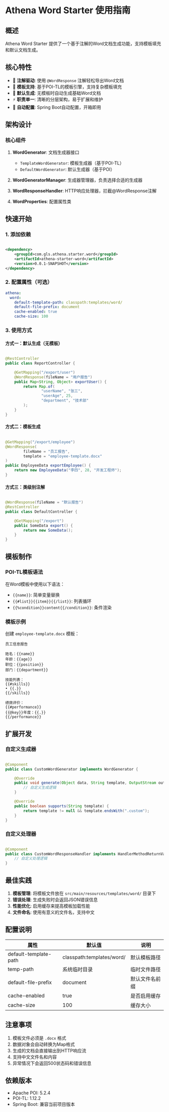 # Athena Word Starter 使用指南

## 概述

Athena Word Starter 提供了一个基于注解的Word文档生成功能，支持模板填充和默认文档生成。

## 核心特性

- 🚀 **注解驱动**: 使用 `@WordResponse` 注解轻松导出Word文档
- 📄 **模板支持**: 基于POI-TL的模板引擎，支持复杂模板填充
- 🔧 **默认生成**: 无模板时自动生成基础Word文档
- ⚡ **职责单一**: 清晰的分层架构，易于扩展和维护
- 🎯 **自动配置**: Spring Boot自动配置，开箱即用

## 架构设计

### 核心组件

1. **WordGenerator**: 文档生成器接口
    - `TemplateWordGenerator`: 模板生成器（基于POI-TL）
    - `DefaultWordGenerator`: 默认生成器（基于POI）

2. **WordGeneratorManager**: 生成器管理器，负责选择合适的生成器

3. **WordResponseHandler**: HTTP响应处理器，拦截@WordResponse注解

4. **WordProperties**: 配置属性类

## 快速开始

### 1. 添加依赖

```xml

<dependency>
    <groupId>com.gls.athena.starter.word</groupId>
    <artifactId>athena-starter-word</artifactId>
    <version>0.0.1-SNAPSHOT</version>
</dependency>
```

### 2. 配置属性（可选）

```yaml
athena:
  word:
    default-template-path: classpath:templates/word/
    default-file-prefix: document
    cache-enabled: true
    cache-size: 100
```

### 3. 使用方式

#### 方式一：默认生成（无模板）

```java

@RestController
public class ReportController {

    @GetMapping("/export/user")
    @WordResponse(fileName = "用户报告")
    public Map<String, Object> exportUser() {
        return Map.of(
                "userName", "张三",
                "userAge", 25,
                "department", "技术部"
        );
    }
}
```

#### 方式二：模板生成

```java

@GetMapping("/export/employee")
@WordResponse(
        fileName = "员工报告",
        template = "employee-template.docx"
)
public EmployeeData exportEmployee() {
    return new EmployeeData("李四", 28, "开发工程师");
}
```

#### 方式三：类级别注解

```java

@WordResponse(fileName = "默认报告")
@RestController
public class DefaultController {

    @GetMapping("/export")
    public SomeData export() {
        return new SomeData();
    }
}
```

## 模板制作

### POI-TL模板语法

在Word模板中使用以下语法：

- `{{name}}`: 简单变量替换
- `{{#list}}{{item}}{{/list}}`: 列表循环
- `{{%condition}}content{{/condition}}`: 条件渲染

### 模板示例

创建 `employee-template.docx` 模板：

```
员工信息报告

姓名：{{name}}
年龄：{{age}}
职位：{{position}}
部门：{{department}}

技能列表：
{{#skills}}
• {{.}}
{{/skills}}

绩效评价：
{{#performance}}
{{@key}}年度：{{.}}
{{/performance}}
```

## 扩展开发

### 自定义生成器

```java

@Component
public class CustomWordGenerator implements WordGenerator {

    @Override
    public void generate(Object data, String template, OutputStream outputStream) throws Exception {
        // 自定义生成逻辑
    }

    @Override
    public boolean supports(String template) {
        return template != null && template.endsWith(".custom");
    }
}
```

### 自定义处理器

```java

@Component
public class CustomWordResponseHandler implements HandlerMethodReturnValueHandler {
    // 自定义处理逻辑
}
```

## 最佳实践

1. **模板管理**: 将模板文件放在 `src/main/resources/templates/word/` 目录下
2. **错误处理**: 生成失败时会返回JSON错误信息
3. **性能优化**: 启用缓存来提高模板加载性能
4. **文件命名**: 使用有意义的文件名，支持中文

## 配置说明

| 属性                    | 默认值                       | 说明      |
|-----------------------|---------------------------|---------|
| default-template-path | classpath:templates/word/ | 默认模板路径  |
| temp-path             | 系统临时目录                    | 临时文件路径  |
| default-file-prefix   | document                  | 默认文件名前缀 |
| cache-enabled         | true                      | 是否启用缓存  |
| cache-size            | 100                       | 缓存大小    |

## 注意事项

1. 模板文件必须是 `.docx` 格式
2. 数据对象会自动转换为Map格式
3. 生成的文档会直接输出到HTTP响应流
4. 支持中文文件名和内容
5. 异常情况下会返回500状态码和错误信息

## 依赖版本

- Apache POI: 5.2.4
- POI-TL: 1.12.2
- Spring Boot: 兼容当前项目版本
